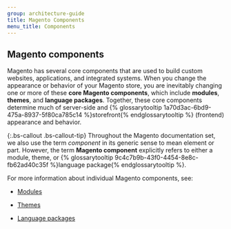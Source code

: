 ```yaml
---
group: architecture-guide
title: Magento Components
menu_title: Components
---
```


## Magento components

Magento has several core components that are used to build custom websites, applications, and integrated systems. When you change the appearance or behavior of your Magento store, you are inevitably changing one or more of these **core Magento components**, which include **modules**, **themes**, and **language packages**. Together, these core components determine much of server-side and {% glossarytooltip 1a70d3ac-6bd9-475a-8937-5f80ca785c14 %}storefront{% endglossarytooltip %} (frontend) appearance and behavior.

{:.bs-callout .bs-callout-tip}
Throughout the Magento documentation set, we also use the term *component* in its generic sense to mean element or part. However, the term **Magento component** explicitly refers to either a module, theme, or {% glossarytooltip 9c4c7b9b-43f0-4454-8e8c-fb62ad40c35f %}language package{% endglossarytooltip %}.

For more information about individual Magento components, see:

* [Modules]({{page.baseurl}}/architecture/archi_perspectives/components/modules/mod_intro.html)

* [Themes]({{page.baseurl}}/frontend-dev-guide/themes/theme-overview.html)

* [Language packages]({{page.baseurl}}/frontend-dev-guide/translations/xlate.html#m2devgde-xlate-languagepack)
